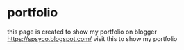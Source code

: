 # portfolio
this page is created to show my portfolio on blogger
https://spsyco.blogspot.com/
visit this to show my portfolio
